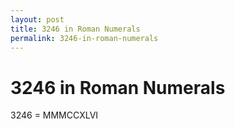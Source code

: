 ```yaml
---
layout: post
title: 3246 in Roman Numerals
permalink: 3246-in-roman-numerals
---
```


# 3246 in Roman Numerals

3246 = MMMCCXLVI
